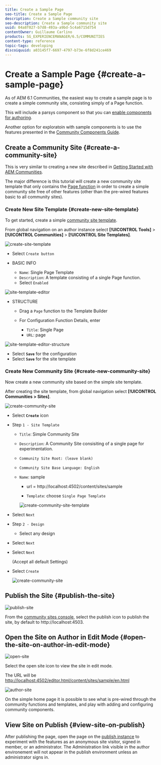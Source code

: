 ```yaml
---
title: Create a Sample Page
seo-title: Create a Sample Page
description: Create a Sample community site
seo-description: Create a Sample community site
uuid: 04a8f027-b7d8-493a-a9bd-5c4a6715d754
contentOwner: Guillaume Carlino
products: SG_EXPERIENCEMANAGER/6.5/COMMUNITIES
content-type: reference
topic-tags: developing
discoiquuid: a03145f7-6697-4797-b73e-6f8d241ce469
---
```


# Create a Sample Page {#create-a-sample-page}

As of AEM 6.1 Communities, the easiest way to create a sample page is to create a simple community site, consisting simply of a Page function.

This will include a parsys component so that you can [enable components for authoring](basics.md#accessing-communities-components).

Another option for exploratoin with sample components is to use the features presented in the [Community Components Guide](components-guide.md).

## Create a Community Site {#create-a-community-site}

This is very similar to creating a new site described in [Getting Started with AEM Communities](getting-started.md).

The major difference is this tutorial will create a new community site template that only contains the [Page function](functions.md#page-function) in order to create a simple community site free of other features (other than the pre-wired features basic to all community sites).

### Create New Site Template {#create-new-site-template}

To get started, create a simple [community site template](sites.md).

From global navigation on an author instance select **[!UICONTROL Tools]** > **[!UICONTROL Communities]** > **[!UICONTROL Site Templates]**.

![create-site-template](assets/create-site-template1.png)

* Select `Create button`
* BASIC INFO

    * `Name`: Single Page Template
    * `Description`: A template consisting of a single Page function.
    * Select `Enabled`

![site-template-editor](assets/site-template-editor.png)

* STRUCTURE

    * Drag a `Page` function to the Template Builder
    * For Configuration Function Details, enter

        * `Title`: Single Page
        * `URL`: page

![site-template-editor-structure](assets/site-template-editor1.png)

* Select **`Save`** for the configuration
* Select **`Save`** for the site template

### Create New Community Site {#create-new-community-site}

Now create a new community site based on the simple site template.

After creating the site template, from global navigation select **[!UICONTROL Communities > Sites]**.

![create-community-site](assets/create-community-site1.png)

* Select **`Create`** icon

* Step `1 - Site Template`

  * `Title`: Simple Community Site
  * `Description`: A Community Site consisiting of a single page for experimentation.
  * `Community Site Root: (leave blank)`
  * `Community Site Base Language: English`
  * `Name`: sample

    * url = http://localhost:4502/content/sites/sample

    * `Template`: choose `Single Page Template`

    ![create-community-site-template](assets/create-community-site-template.png)

* Select `Next`
* Step `2 - Design`

  * Select any design

* Select `Next`
* Select `Next`

  (Accept all default Settings)

* Select `Create`

  ![create-community-site](assets/create-community-site.png)

## Publish the Site {#publish-the-site}

![publish-site](assets/publish-site.png)

From the [community sites console](sites-console.md), select the publish icon to publish the site, by default to http://localhost:4503.

## Open the Site on Author in Edit Mode {#open-the-site-on-author-in-edit-mode}

![open-site](assets/open-site.png)

Select the open site icon to view the site in edit mode.

The URL will be [http://localhost:4502/editor.html/content/sites/sample/en.html](http://localhost:4502/editor.html/content/sites/sample/en.html)

![author-site](assets/author-site.png)

On the simple home page it is possible to see what is pre-wired through the community functions and templates, and play with adding and configuring community components.

## View Site on Publish {#view-site-on-publish}

After publishing the page, open the page on the [publish instance](http://localhost:4503/content/sites/sample/en.html) to experiment with the features as an anonymous site visitor, signed in member, or an administrator. The Administration link visible in the author environement will not appear in the publish environment unless an administrator signs in.
